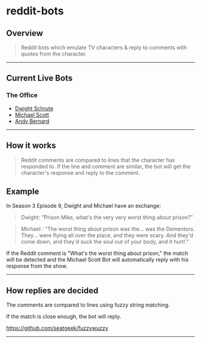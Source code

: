 # reddit-bots
## Overview
>Reddit bots which emulate TV characters & reply to comments with quotes from the character.

---

## Current Live Bots
### The Office
* [Dwight Schrute](http://reddit.com/u/dwight-schrute-bot)
* [Michael Scott](https://www.reddit.com/user/michaelgscottbot)
* [Andy Bernard](https://www.reddit.com/user/andy-bernard-bot)

---

## How it works
 >Reddit comments are compared to lines that the character has responded to. If the line and comment are similar, the bot will get the character's response and reply to the comment.

## Example 
In Season 3 Episode 9, Dwight and Michael have an exchange:

>Dwight: "Prison Mike, what's the very very worst thing about prison?"

>Michael : "The worst thing about prison was the... was the Dementors. They... were flying all over the place, and they were scary. And they'd come down, and they'd suck the soul out of your body, and it hurt!."

If the Reddit comment is "What's the worst thing about prison," the match will be detected and the Michael Scott Bot will automatically reply with his response from the show. 

---

## How replies are decided
The comments are compared to lines using fuzzy string matching. 

If the match is close enough, the bot will reply. 

https://github.com/seatgeek/fuzzywuzzy

---
